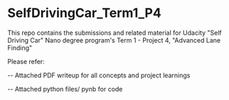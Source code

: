 # SelfDrivingCar_Term1_P4
This repo contains the submissions and related material for Udacity "Self Driving Car" Nano degree program's Term 1 - Project 4, "Advanced Lane Finding"

Please refer:

-- Attached PDF writeup for all concepts and project learnings

-- Attached python files/ pynb for code
